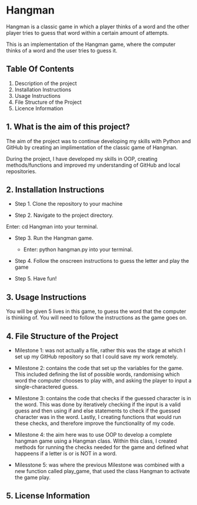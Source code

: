 # Hangman
Hangman is a classic game in which a player thinks of a word and the other player tries to guess that word within a certain amount of attempts.

This is an implementation of the Hangman game, where the computer thinks of a word and the user tries to guess it. 

## Table Of Contents

1. Description of the project
2. Installation Instructions
3. Usage Instructions
4. File Structure of the Project
5. Licence Information

## 1. What is the aim of this project?

The aim of the project was to continue developing my skills with Python and GitHub by creating an implimentation of the classic game of Hangman.

During the project, I have developed my skills in OOP, creating methods/functions and improved my understanding of GitHub and local repositories.

## 2. Installation Instructions

- Step 1. Clone the repository to your machine

- Step 2. Navigate to the project directory.

Enter: cd Hangman into your terminal.
- Step 3. Run the Hangman game.

    - Enter: python hangman.py into your terminal.
- Step 4. Follow the onscreen instructions to guess the letter and play the game

- Step 5. Have fun! 

## 3. Usage Instructions 

You will be given 5 lives in this game, to guess the word that the computer is thinking of. You will need to follow the instructions as the game goes on.

## 4. File Structure of the Project

- Milestone 1: was not actually a file, rather this was the stage at which I set up my GitHub repository so that I could save my work remotely.

- Milestone 2: contains the code that set up the variables for the game. This included defining the list of possible words, randomising which word the computer chooses to play with, and asking the player to input a single-charactered guess.

- Milestone 3: contains the code that checks if the guessed character is in the word. This was done by iteratively checking if the input is a valid guess and then using if and else statements to check if the guessed character was in the word. Lastly, I creating functions that would run these checks, and therefore improve the functionality of my code.

- Milestone 4: the aim here was to use OOP to develop a complete hangman game using a Hangman class. Within this class, I created methods for running the checks needed for the game and defined what happeens if a letter is or is NOT in a word.

- Milesstone 5:  was where the previous Milestone was combined with a new function called play_game, that used the class Hangman to activate the game play.

## 5. License Information




